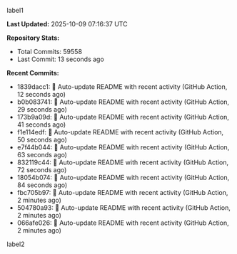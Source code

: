 
label1 
<!-- ACTIVITY_START -->
**Last Updated:** 2025-10-09 07:16:37 UTC

**Repository Stats:**
- Total Commits: 59558
- Last Commit: 13 seconds ago

**Recent Commits:**
- 1839dacc1: 🤖 Auto-update README with recent activity (GitHub Action, 12 seconds ago)
- b0b083741: 🤖 Auto-update README with recent activity (GitHub Action, 29 seconds ago)
- 173b9a09d: 🤖 Auto-update README with recent activity (GitHub Action, 41 seconds ago)
- f1e114edf: 🤖 Auto-update README with recent activity (GitHub Action, 50 seconds ago)
- e7f44b044: 🤖 Auto-update README with recent activity (GitHub Action, 63 seconds ago)
- 832119c44: 🤖 Auto-update README with recent activity (GitHub Action, 72 seconds ago)
- 18054b074: 🤖 Auto-update README with recent activity (GitHub Action, 84 seconds ago)
- fbc705b97: 🤖 Auto-update README with recent activity (GitHub Action, 2 minutes ago)
- 504780a93: 🤖 Auto-update README with recent activity (GitHub Action, 2 minutes ago)
- 066afe026: 🤖 Auto-update README with recent activity (GitHub Action, 2 minutes ago)
<!-- ACTIVITY_END -->

label2

